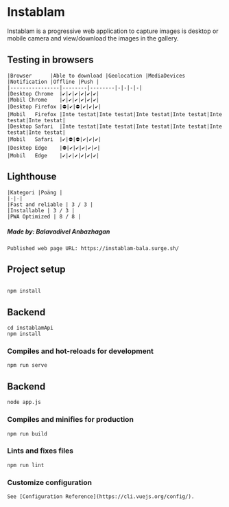 # Instablam

Instablam is a progressive web application to capture images is desktop or mobile camera and view/download the images in the gallery.

## Testing in browsers
```
|Browser      |Able to download |Geolocation |MediaDevices |Notification |Offline |Push |
|----------------|--------|--------|-|-|-|-|
|Desktop Chrome  |✔️|✔️|✔️|✔️|✔️|✔️|
|Mobil Chrome    |✔️|✔️|✔️|✔️|✔️|✔️|
|Desktop Firefox |⛔|✔️|⛔|✔️|✔️|✔️|
|Mobil   Firefox |Inte testat|Inte testat|Inte testat|Inte testat|Inte testat|Inte testat|
|Desktop Safari  |Inte testat|Inte testat|Inte testat|Inte testat|Inte testat|Inte testat|
|Mobil   Safari  |✔️|⛔|⛔|✔️|✔️|✔️|
|Desktop Edge    |⛔|✔️|✔️|✔️|✔️|✔️|
|Mobil   Edge    |✔️|✔️|✔️|✔️|✔️|✔️|
```


## Lighthouse
```
|Kategori |Poäng |
|-|-|
|Fast and reliable | 3 / 3 |
|Installable | 3 / 3 |
|PWA Optimized | 8 / 8 |
```


##### Made by: Balavadivel Anbazhagan
```
Published web page URL: https://instablam-bala.surge.sh/
```


## Project setup
```

npm install
```
## Backend
```
cd instablamApi
npm install
```

### Compiles and hot-reloads for development
```
npm run serve
```
## Backend
```
node app.js
```
### Compiles and minifies for production
```
npm run build
```

### Lints and fixes files
```
npm run lint
```

### Customize configuration
```
See [Configuration Reference](https://cli.vuejs.org/config/).
```

